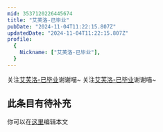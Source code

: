 ```yaml
---
mid: 3537120226445674
title: "艾芙洛-已毕业"
pubDate: "2024-11-04T11:22:15.807Z"
updatedDate: "2024-11-04T11:22:15.807Z"
profile:
  {
    Nickname: ["艾芙洛-已毕业"],
  }
---
```


关注[艾芙洛-已毕业](https://space.bilibili.com/3537120226445674)谢谢喵~ 关注[艾芙洛-已毕业](https://space.bilibili.com/3537120226445674)谢谢喵~

## 此条目有待补充
你可以在[这里](https://github.com/Yuhanawa/VTuber.ICU/edit/master/src/content/v/艾芙洛-已毕业/index.md)编辑本文
